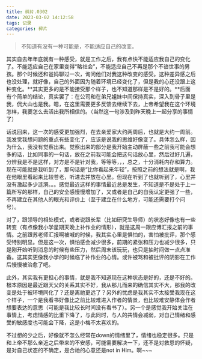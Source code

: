 ```yaml
---
title: 碎片.0302
date: 2023-03-02 14:12:58
tags: 记录
categories: 碎片
---
```


>不知道有没有一种可能是，不能适应自己的改变。

其实自去年年底就有一种感受，就是工作之后，我有点快不能适应我自己的变化了。不能适应自己在家里变得“略社会”，不能适应自己不再是那个不谙世事的男孩。那个时候还和爸妈聊过一次，询问他们对我这种改变的感受。这种差异感之后也没处理，就好像，自己的外面因为随着环境已经变化了，但是我的心还没跟上这种变化。**其实更多的是不能接受那个样子，也不知道那样是不是好的。**后面有个简单的结论，真实罢了：在公司和在弟兄姐妹中间保持真实，深入到骨子里是我，侃大山也是我。嗯，在这里需要更多反馈去继续下去，上帝希望我在这个环境怎样，我要怎么去活出我所相信的。（当然这一句涉及到昨天晚上一起分享的事情了）

话说回来，这一次的感受更加强烈，在去亲爱家大约两周后，也就是大约一周前。我发觉我想问题的重点有些变化了，应该是说我的思维好像变了。具体怎么样，因为什么，我没有觉察出来。觉察出来的部分是我开始主动屏蔽一些之前我可能会想多的话，比如同事的一句话，放在之前我可能会把这句话放心里，然后过好几遍，分辨我是不是这样，对方是不是针对我，等等等，，，总之，十分消耗内存和算力。现在可能就是我听到了，那句话是“比你看起来年轻”，按照之前的想法就是啊，我在他眼里看起来比较苍老，听进去并放在心里。但现在听到了也就听到了，心里并没有激起多少涟漪。。。感觉最近这样的事情最近总是发生，不知道是不是处于上一篇所写的那样，自己的安全感慢慢增加了，又或者是自己的自我认定更强了一些，不再建立在其他人的眼光和评价上（至于建立在什么地方，可能还需要打个问号）。

对了，跟领导的相处模式，或者说跟长辈（比如研究生导师）的状态好像也有一些转变（有点像我小学星期天晚上补作业的情形），就是这周一跟应博汇报之前的事情。之前跟苏老师汇报啊被喊的时候，我其实心里是惧怕的，害怕被批评，那个感受特别明显。但是这一次，惧怕感会减少很多，前期的紧张和压力也减少很多，只是刚开始听到消息的时候有些压力，然后周末该玩玩，也只是抽时间做一点点准备。这其实更像我小学的时候临了补作业的心情。或许被骂和被批评的阴影在工作后慢慢被治愈了吧。

此外，其实我有更担心的事情，就是我不知道现在这种状态是好的，还是不好的。根本原因是最近跟天父的关系其实不好，我从那儿而来的确信其实不大，那我的改变是处于被环境同化了？还是离祂更远了？另外的忧虑是我其实不太接受我现在这个样子，一个是我看书好像比之前比较难进入作者的情景，也比较难安静体会作者想要表达的意思（可能是我比较长时间没有看书了）。另一个是感觉我开始关注在事情上，考虑情感的比重下降了，与此同时，与人的共情会减弱，对自己情绪和感受的敏感度也可能会下降，这是小梅不太喜欢的。

不过想的少之后，好像就不怎么经常在down的情绪里了，情绪也稳定很多。只是和上帝不那么亲近之后带来的不安感，可能需要解决一下，还不是对救恩的怀疑，是对自己状态的不确定，是合祂的心意还是not in Him。啊~~~